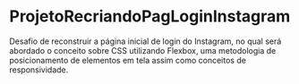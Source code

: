# ProjetoRecriandoPagLoginInstagram
Desafio de reconstruir a página inicial de login do Instagram, no qual será abordado o conceito sobre CSS utilizando Flexbox, uma metodologia de posicionamento de elementos em tela assim como conceitos de responsividade.
